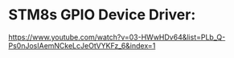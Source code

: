 # STM8s GPIO Device Driver:
https://www.youtube.com/watch?v=03-HWwHDv64&list=PLb_Q-Ps0nJosIAemNCkeLcJeOtVYKFz_6&index=1
